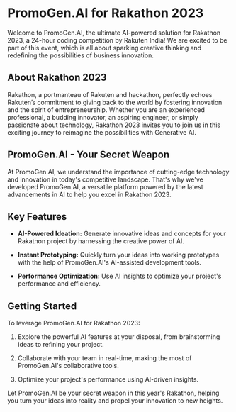 # PromoGen.AI for Rakathon 2023

Welcome to PromoGen.AI, the ultimate AI-powered solution for Rakathon 2023, a 24-hour coding competition by Rakuten India! We are excited to be part of this event, which is all about sparking creative thinking and redefining the possibilities of business innovation. 

## About Rakathon 2023

Rakathon, a portmanteau of Rakuten and hackathon, perfectly echoes Rakuten’s commitment to giving back to the world by fostering innovation and the spirit of entrepreneurship. Whether you are an experienced professional, a budding innovator, an aspiring engineer, or simply passionate about technology, Rakathon 2023 invites you to join us in this exciting journey to reimagine the possibilities with Generative AI.

## PromoGen.AI - Your Secret Weapon

At PromoGen.AI, we understand the importance of cutting-edge technology and innovation in today's competitive landscape. That's why we've developed PromoGen.AI, a versatile platform powered by the latest advancements in AI to help you excel in Rakathon 2023.

## Key Features

- **AI-Powered Ideation:** Generate innovative ideas and concepts for your Rakathon project by harnessing the creative power of AI.

- **Instant Prototyping:** Quickly turn your ideas into working prototypes with the help of PromoGen.AI's AI-assisted development tools.

- **Performance Optimization:** Use AI insights to optimize your project's performance and efficiency.

## Getting Started

To leverage PromoGen.AI for Rakathon 2023:

1. Explore the powerful AI features at your disposal, from brainstorming ideas to refining your project.

2. Collaborate with your team in real-time, making the most of PromoGen.AI's collaborative tools.

3. Optimize your project's performance using AI-driven insights.

Let PromoGen.AI be your secret weapon in this year's Rakathon, helping you turn your ideas into reality and propel your innovation to new heights.


